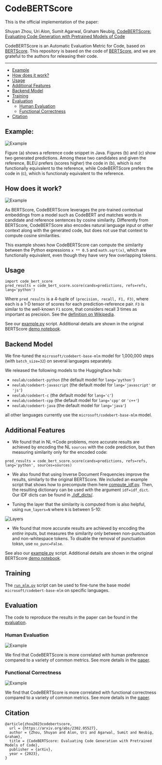 # CodeBERTScore
This is the official implementation of the paper:

Shuyan Zhou, Uri Alon, Sumit Agarwal, Graham Neubig, [CodeBERTScore: Evaluating Code Generation with Pretrained Models of Code](https://arxiv.org/pdf/2302.05527.pdf)

CodeBERTScore is an Automatic Evaluation Metric for Code, based on [BERTScore](https://arxiv.org/abs/1904.09675).
This repository is based on the code of [BERTScore](https://github.com/Tiiiger/bert_score), and we are grateful to the authors for releasing their code.

---
* [Example](#example)
* [How does it work?](#how-does-it-work)
* [Usage](#usage)
* [Additional Features](#additional-features)
* [Backend Model](#backend-model)
* [Training](#training)
* [Evaluation](#evaluation)
    + [Human Evaluation](#human-evaluation)
    + [Functional Correctness](#functional-correctness)
* [Citation](#citation)

## Example:

![](./images/example.png "Example")

Figure (a) shows a reference code snippet in Java. Figures (b) and (c) show two generated predictions. Among these two candidates and given the reference, BLEU prefers (scores higher) the code in (b), which is not functionally equivalent to the reference, while CodeBERTScore prefers the code in (c), which is functionaly equivalent to the reference.

## How does it work?

![](./images/flow.png "Example")

As BERTScore, CodeBERTScore leverages the pre-trained contextual embeddings from a model such as CodeBERT and matches
words in candidate and reference sentences by cosine similarity.
Differently from BERTScore, CodeBERTScore also encodes natural language input or other context along with the generated code, but does not use that context to compute cosine similarities.

This example shows how CodeBERTScore can compute the similarity between the Python expressions `x ** 0.5` and `math.sqrt(x)`, which are functionally equivalent, even though they have very few overlapping tokens.



## Usage
```
import code_bert_score
pred_results = code_bert_score.score(cands=predictions, refs=refs, lang='python')
```
Where `pred_results` is a 4-tuple of `(precision, recall, F1, F3)`, where each is a 1-D tensor of scores for each prediction-reference pair. `F3` is similar to the well-known `F1` score, that considers recall 3 times as important as precision. See the [definition on Wikipedia](https://en.wikipedia.org/wiki/F-score#F%CE%B2_score).

See our [example.py](./example.py) script. Additional details are shown in the original BERTScore [demo notebook](./example/Demo.ipynb).

## Backend Model
We fine-tuned the `microsoft/codebert-base-mlm` model for 1,000,000 steps (with `batch_size=32`) on several languages separately.

We released the following models to the Huggingface hub:
* `neulab/codebert-python` (the default model for `lang='python'`)
* `neulab/codebert-javascript` (the default model for `lang='javascript'` or `'js'`)
* `neulab/codebert-c` (the default model for `lang='c'`)
* `neulab/codebert-cpp` (the default model for `lang='cpp'` or `'c++'`)
* `neulab/codebert-java` (the default model for `lang='java'`)

all other languages currently use the `microsoft/codebert-base-mlm` model.

## Additional Features

* We found that in NL->Code problems, more accurate results are achieved by encoding the NL `sources` with the code prediction, but then measuring similarity only for the encoded code:

```
pred_results = code_bert_score.score(cands=predictions, refs=refs, lang='python', sources=sources)
```

* We also found that using Inverse Document Frequencies improve the results, similarly to the original BERTScore. We included an example script that shows how to precompute them here [compute_idf.py](https://github.com/neulab/code-bert-score/blob/main/compute_idf.py). Then, the resulting dictionary can be used with the argument `idf=idf_dict`.
Our IDF dicts can be found in [./idf_dicts/](./idf_dicts/).

* Tuning the layer that the similarity is computed from is also helpful, using `num_layers=N` where `N` is between 5-10: 

![](./images/layer.jpg "Layers")

* We found that more accurate results are achieved by encoding the *entire* inputs, but measures the similarity only between non-punctuation and non-whitespace tokens. To disable the removal of punctuation toksn, use `no_punc=False`. 


See also our [example.py](./example.py) script. Additional details are shown in the original BERTScore [demo notebook](./example/Demo.ipynb).

## Training
The [`run_mlm.py`](./run_mlm.py) script can be used to fine-tune the base model `microsoft/codebert-base-mlm` on specific languages.

## Evaluation
The code to reproduce the results in the paper can be found in the [evaluation](./evaluation/README.md).
### Human Evaluation

![](./images/human.png "Example")

We find that CodeBERTScore is more correlated with human preference compared to a variety of common metrics. See more details in the [paper](https://arxiv.org/pdf/2302.05527.pdf).

### Functional Correctness

![](./images/functional.png "Example")

We find that CodeBERTScore is more correlated with functional correctness compared to a variety of common metrics. See more details in the [paper](https://arxiv.org/pdf/2302.05527.pdf).

## Citation
```
@article{zhou2023codebertscore,
  url = {https://arxiv.org/abs/2302.05527},
  author = {Zhou, Shuyan and Alon, Uri and Agarwal, Sumit and Neubig, Graham},
  title = {CodeBERTScore: Evaluating Code Generation with Pretrained Models of Code},  
  publisher = {arXiv},
  year = {2023},
}
```